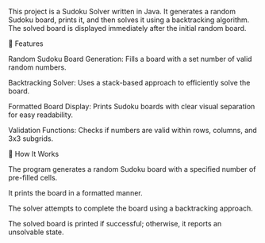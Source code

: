 This project is a Sudoku Solver written in Java. It generates a random Sudoku board, prints it, and then solves it using a backtracking algorithm. The solved board is displayed immediately after the initial random board.

🎯 Features

Random Sudoku Board Generation: Fills a board with a set number of valid random numbers.

Backtracking Solver: Uses a stack-based approach to efficiently solve the board.

Formatted Board Display: Prints Sudoku boards with clear visual separation for easy readability.

Validation Functions: Checks if numbers are valid within rows, columns, and 3x3 subgrids.

🚀 How It Works

The program generates a random Sudoku board with a specified number of pre-filled cells.

It prints the board in a formatted manner.

The solver attempts to complete the board using a backtracking approach.

The solved board is printed if successful; otherwise, it reports an unsolvable state.
